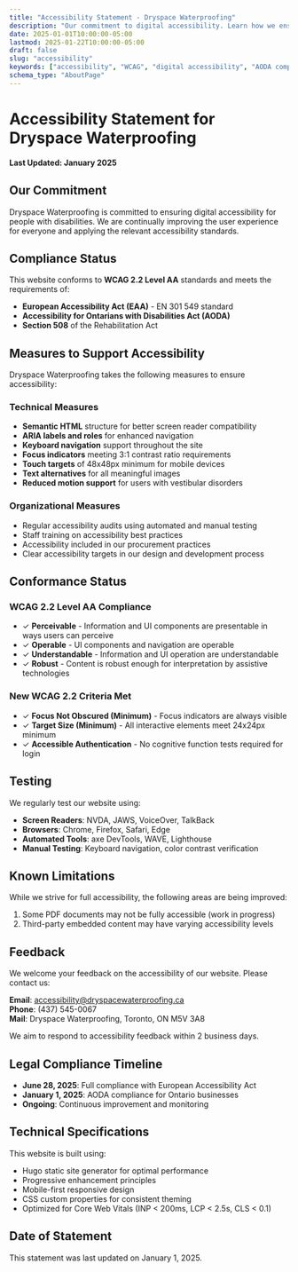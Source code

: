 ```yaml
---
title: "Accessibility Statement - Dryspace Waterproofing"
description: "Our commitment to digital accessibility. Learn how we ensure our website meets WCAG 2.2 Level AA standards for all users."
date: 2025-01-01T10:00:00-05:00
lastmod: 2025-01-22T10:00:00-05:00
draft: false
slug: "accessibility"
keywords: ["accessibility", "WCAG", "digital accessibility", "AODA compliance", "web accessibility"]
schema_type: "AboutPage"
---
```


# Accessibility Statement for Dryspace Waterproofing

**Last Updated: January 2025**

## Our Commitment

Dryspace Waterproofing is committed to ensuring digital accessibility for people with disabilities. We are continually improving the user experience for everyone and applying the relevant accessibility standards.

## Compliance Status

This website conforms to **WCAG 2.2 Level AA** standards and meets the requirements of:
- **European Accessibility Act (EAA)** - EN 301 549 standard
- **Accessibility for Ontarians with Disabilities Act (AODA)**
- **Section 508** of the Rehabilitation Act

## Measures to Support Accessibility

Dryspace Waterproofing takes the following measures to ensure accessibility:

### Technical Measures
- **Semantic HTML** structure for better screen reader compatibility
- **ARIA labels and roles** for enhanced navigation
- **Keyboard navigation** support throughout the site
- **Focus indicators** meeting 3:1 contrast ratio requirements
- **Touch targets** of 48x48px minimum for mobile devices
- **Text alternatives** for all meaningful images
- **Reduced motion support** for users with vestibular disorders

### Organizational Measures
- Regular accessibility audits using automated and manual testing
- Staff training on accessibility best practices
- Accessibility included in our procurement practices
- Clear accessibility targets in our design and development process

## Conformance Status

### WCAG 2.2 Level AA Compliance
- ✓ **Perceivable** - Information and UI components are presentable in ways users can perceive
- ✓ **Operable** - UI components and navigation are operable
- ✓ **Understandable** - Information and UI operation are understandable
- ✓ **Robust** - Content is robust enough for interpretation by assistive technologies

### New WCAG 2.2 Criteria Met
- ✓ **Focus Not Obscured (Minimum)** - Focus indicators are always visible
- ✓ **Target Size (Minimum)** - All interactive elements meet 24x24px minimum
- ✓ **Accessible Authentication** - No cognitive function tests required for login

## Testing

We regularly test our website using:
- **Screen Readers**: NVDA, JAWS, VoiceOver, TalkBack
- **Browsers**: Chrome, Firefox, Safari, Edge
- **Automated Tools**: axe DevTools, WAVE, Lighthouse
- **Manual Testing**: Keyboard navigation, color contrast verification

## Known Limitations

While we strive for full accessibility, the following areas are being improved:
1. Some PDF documents may not be fully accessible (work in progress)
2. Third-party embedded content may have varying accessibility levels

## Feedback

We welcome your feedback on the accessibility of our website. Please contact us:

**Email**: accessibility@dryspacewaterproofing.ca  
**Phone**: (437) 545-0067  
**Mail**: Dryspace Waterproofing, Toronto, ON M5V 3A8

We aim to respond to accessibility feedback within 2 business days.

## Legal Compliance Timeline

- **June 28, 2025**: Full compliance with European Accessibility Act
- **January 1, 2025**: AODA compliance for Ontario businesses
- **Ongoing**: Continuous improvement and monitoring

## Technical Specifications

This website is built using:
- Hugo static site generator for optimal performance
- Progressive enhancement principles
- Mobile-first responsive design
- CSS custom properties for consistent theming
- Optimized for Core Web Vitals (INP < 200ms, LCP < 2.5s, CLS < 0.1)

## Date of Statement

This statement was last updated on January 1, 2025.
